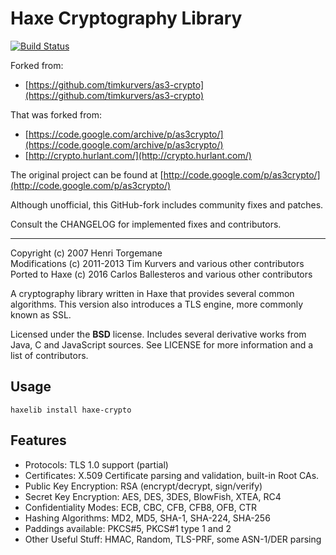 # Haxe Cryptography Library

[![Build Status](https://travis-ci.org/soywiz/haxe-crypto.svg?branch=master)](https://travis-ci.org/soywiz/haxe-crypto)

Forked from:
* [https://github.com/timkurvers/as3-crypto](https://github.com/timkurvers/as3-crypto)

That was forked from:

* [https://code.google.com/archive/p/as3crypto/](https://code.google.com/archive/p/as3crypto/)
* [http://crypto.hurlant.com/](http://crypto.hurlant.com/)

The original project can be found at [http://code.google.com/p/as3crypto/](http://code.google.com/p/as3crypto/)

Although unofficial, this GitHub-fork includes community fixes and patches.

Consult the CHANGELOG for implemented fixes and contributors.


-----

Copyright (c) 2007 Henri Torgemane  
Modifications (c) 2011-2013 Tim Kurvers and various other contributors
Ported to Haxe (c) 2016 Carlos Ballesteros and various other contributors

A cryptography library written in Haxe that provides several common algorithms. This version also introduces a TLS engine, more commonly known as SSL.

Licensed under the **BSD** license. Includes several derivative works from Java, C and JavaScript sources. See LICENSE for more information and a list of contributors.

## Usage

`haxelib install haxe-crypto`


## Features

* Protocols: TLS 1.0 support (partial)
* Certificates: X.509 Certificate parsing and validation, built-in Root CAs.
* Public Key Encryption: RSA (encrypt/decrypt, sign/verify)
* Secret Key Encryption: AES, DES, 3DES, BlowFish, XTEA, RC4
* Confidentiality Modes: ECB, CBC, CFB, CFB8, OFB, CTR
* Hashing Algorithms: MD2, MD5, SHA-1, SHA-224, SHA-256
* Paddings available: PKCS#5, PKCS#1 type 1 and 2
* Other Useful Stuff: HMAC, Random, TLS-PRF, some ASN-1/DER parsing
